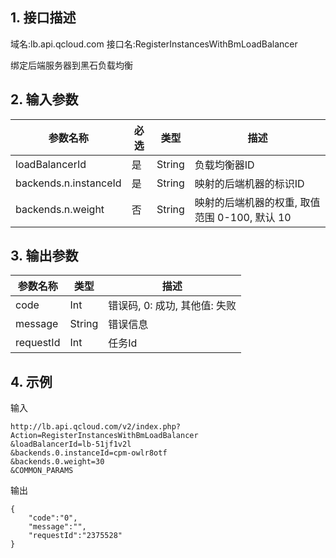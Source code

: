 ## 1. 接口描述
域名:lb.api.qcloud.com
接口名:RegisterInstancesWithBmLoadBalancer

绑定后端服务器到黑石负载均衡

## 2. 输入参数
| 参数名称 | 必选  | 类型 | 描述 |
|---------|---------|---------|---------|
| loadBalancerId | 是 | String | 负载均衡器ID|
| backends.n.instanceId | 是 | String | 映射的后端机器的标识ID|
| backends.n.weight | 否 | String | 映射的后端机器的权重, 取值范围 0-100, 默认 10|


## 3. 输出参数
| 参数名称 | 类型 | 描述 |
|---------|---------|---------|
| code | Int | 错误码, 0: 成功, 其他值: 失败|
| message | String | 错误信息|
| requestId | Int |任务Id |


## 4. 示例
输入
```
http://lb.api.qcloud.com/v2/index.php?Action=RegisterInstancesWithBmLoadBalancer
&loadBalancerId=lb-51jf1v2l
&backends.0.instanceId=cpm-owlr8otf
&backends.0.weight=30
&COMMON_PARAMS
```
输出
```
{
    "code":"0",
    "message":"",
    "requestId":"2375528"
}
```

